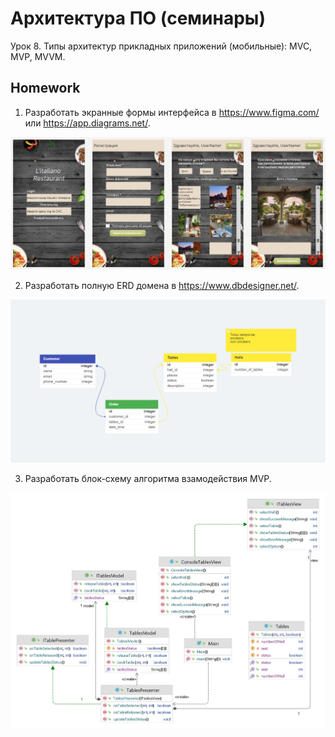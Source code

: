 # Архитектура ПО (семинары)
Урок 8. Типы архитектур прикладных приложений (мобильные): MVC, MVP, MVVM.



## Homework
1) Разработать экранные формы интерфейса в https://www.figma.com/ или https://app.diagrams.net/.

![UX_UI_Reservation_table](8UX_UI_Reservation_table.JPG)

2) Разработать полную ERD домена в https://www.dbdesigner.net/.

![ERD_Reservation_table](8ERD_Reservation_table.JPG)

3) Разработать блок-схему алгоритма взамодействия MVP.

![UML_Reservation_table](8UML_Reservation_table.JPG)